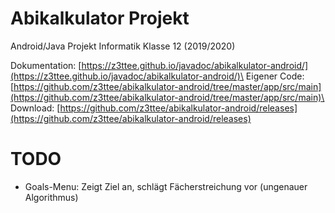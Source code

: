 # Abikalkulator Projekt
Android/Java Projekt Informatik Klasse 12 (2019/2020)

Dokumentation: [https://z3ttee.github.io/javadoc/abikalkulator-android/](https://z3ttee.github.io/javadoc/abikalkulator-android/)\
Eigener Code: [https://github.com/z3ttee/abikalkulator-android/tree/master/app/src/main](https://github.com/z3ttee/abikalkulator-android/tree/master/app/src/main)\
Download: [https://github.com/z3ttee/abikalkulator-android/releases](https://github.com/z3ttee/abikalkulator-android/releases)

# TODO
* Goals-Menu: Zeigt Ziel an, schlägt Fächerstreichung vor (ungenauer Algorithmus)